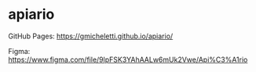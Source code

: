 # apiario
GitHub Pages: https://gmicheletti.github.io/apiario/

Figma: https://www.figma.com/file/9lpFSK3YAhAALw6mUk2Vwe/Api%C3%A1rio
